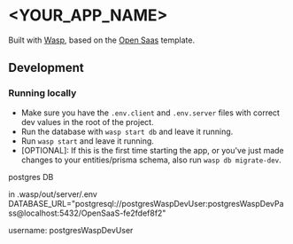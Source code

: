 # <YOUR_APP_NAME>

Built with [Wasp](https://wasp-lang.dev), based on the [Open Saas](https://opensaas.sh) template.

## Development

### Running locally
 - Make sure you have the `.env.client` and `.env.server` files with correct dev values in the root of the project.
 - Run the database with `wasp start db` and leave it running.
 - Run `wasp start` and leave it running.
 - [OPTIONAL]: If this is the first time starting the app, or you've just made changes to your entities/prisma schema, also run `wasp db migrate-dev`.



postgres DB 

in .wasp/out/server/.env
DATABASE_URL="postgresql://postgresWaspDevUser:postgresWaspDevPass@localhost:5432/OpenSaaS-fe2fdef8f2"


username: postgresWaspDevUser
